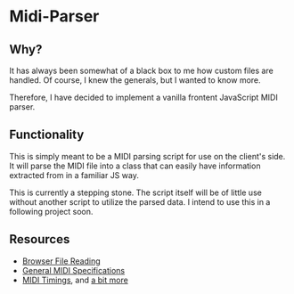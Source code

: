 # Midi-Parser

## Why?
It has always been somewhat of a black box to me how custom files are handled. Of course, I knew the generals, but I wanted to know more.

Therefore, I have decided to implement a vanilla frontent JavaScript MIDI parser.

## Functionality
This is simply meant to be a MIDI parsing script for use on the client's side. It will parse the MIDI file into a class that can easily have information extracted from in a familiar JS way. 

This is currently a stepping stone. The script itself will be of little use without another script to utilize the parsed data. I intend to use this in a following project soon.

## Resources
* [Browser File Reading](https://web.dev/read-files/)  
* [General MIDI Specifications](http://www.music.mcgill.ca/~ich/classes/mumt306/StandardMIDIfileformat.html)  
* [MIDI Timings](http://midi.teragonaudio.com/tech/midifile/ppqn.htm), and [a bit more](https://sites.uci.edu/camp2014/2014/05/19/timing-in-midi-files/)  
